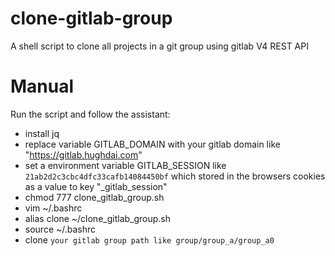 # clone-gitlab-group
A shell script to clone all projects in a git group using gitlab V4 REST API

# Manual
Run the script and follow the assistant:

- install jq 
- replace variable GITLAB_DOMAIN with your gitlab domain like "https://gitlab.hughdai.com"
- set a environment variable GITLAB_SESSION like `21ab2d2c3cbc4dfc33cafb14084450bf` which stored in the browsers cookies as a value to key "_gitlab_session"
- chmod 777 clone_gitlab_group.sh
- vim ~/.bashrc
- alias clone ~/clone_gitlab_group.sh
- source ~/.bashrc
- clone `your gitlab group path like group/group_a/group_a0`
